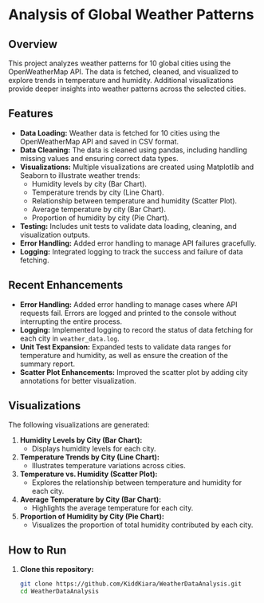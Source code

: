 # Analysis of Global Weather Patterns

## Overview
This project analyzes weather patterns for 10 global cities using the OpenWeatherMap API. The data is fetched, cleaned, and visualized to explore trends in temperature and humidity. Additional visualizations provide deeper insights into weather patterns across the selected cities.

## Features
- **Data Loading:** Weather data is fetched for 10 cities using the OpenWeatherMap API and saved in CSV format.
- **Data Cleaning:** The data is cleaned using pandas, including handling missing values and ensuring correct data types.
- **Visualizations:** Multiple visualizations are created using Matplotlib and Seaborn to illustrate weather trends:
  - Humidity levels by city (Bar Chart).
  - Temperature trends by city (Line Chart).
  - Relationship between temperature and humidity (Scatter Plot).
  - Average temperature by city (Bar Chart).
  - Proportion of humidity by city (Pie Chart).
- **Testing:** Includes unit tests to validate data loading, cleaning, and visualization outputs.
- **Error Handling:** Added error handling to manage API failures gracefully.
- **Logging:** Integrated logging to track the success and failure of data fetching.

## Recent Enhancements
- **Error Handling:** Added error handling to manage cases where API requests fail. Errors are logged and printed to the console without interrupting the entire process.
- **Logging:** Implemented logging to record the status of data fetching for each city in `weather_data.log`.
- **Unit Test Expansion:** Expanded tests to validate data ranges for temperature and humidity, as well as ensure the creation of the summary report.
- **Scatter Plot Enhancements:** Improved the scatter plot by adding city annotations for better visualization.

## Visualizations
The following visualizations are generated:
1. **Humidity Levels by City (Bar Chart):**
   - Displays humidity levels for each city.
2. **Temperature Trends by City (Line Chart):**
   - Illustrates temperature variations across cities.
3. **Temperature vs. Humidity (Scatter Plot):**
   - Explores the relationship between temperature and humidity for each city.
4. **Average Temperature by City (Bar Chart):**
   - Highlights the average temperature for each city.
5. **Proportion of Humidity by City (Pie Chart):**
   - Visualizes the proportion of total humidity contributed by each city.

## How to Run
1. **Clone this repository:**
   ```bash
   git clone https://github.com/KiddKiara/WeatherDataAnalysis.git
   cd WeatherDataAnalysis
